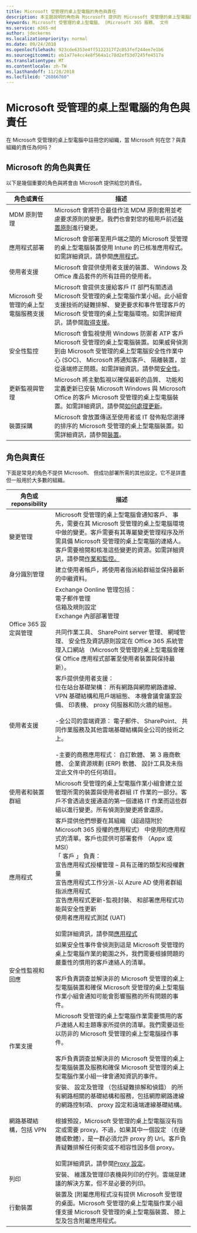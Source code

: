```yaml
---
title: Microsoft 受管理的桌上型電腦的角色與責任
description: 本主題說明的角色與 Microsoft 提供的 Microsoft 受管理的桌上型電腦的責任。
keywords: Microsoft 受管理的桌上型電腦、 [Microsoft 365 服務、 文件
ms.service: m365-md
author: jdeckerms
ms.localizationpriority: normal
ms.date: 09/24/2018
ms.openlocfilehash: 923cde6353e4ff5122317f2c053fef244ee7e1b6
ms.sourcegitcommit: eb1a77e4cc4e8f564a1c78d2ef53d7245fe4517a
ms.translationtype: MT
ms.contentlocale: zh-TW
ms.lasthandoff: 11/28/2018
ms.locfileid: "26866760"
---
```

# <a name="microsoft-managed-desktop-roles-and-responsibilities"></a>Microsoft 受管理的桌上型電腦的角色與責任


<!--This topic is the target for a "Learn more" link in the Admin Portal (aka.ms/admin-access); do not delete.-->
<!-- from Roles and responsibilities -->

在 Microsoft 受管理的桌上型電腦中註冊您的組織，當 Microsoft 何在您？與貴組織的責任為何吗？

## <a name="microsofts-roles-and-responsibilities"></a>Microsoft 的角色與責任

以下是幾個重要的角色與將會由 Microsoft 提供給您的責任。

角色或責任 | 描述
--- | ---
MDM 原則管理 | Microsoft 會將符合最佳作法 MDM 原則套用並考慮要求原則的變更。我們也會對您的租用戶前述[裝置原則](../service-description/device-policies.md)進行變更。
應用程式部署 | Microsoft 會部署至用戶端之間的 Microsoft 受管理的桌上型電腦裝置使用 Intune 的已核准應用程式。如需詳細資訊，請參閱[應用程式](../get-ready/apps.md)。 
使用者支援 | Microsoft 會提供使用者支援的裝置、 Windows 及 Office 產品套件的所有註冊的使用者。 
Microsoft 受管理的桌上型電腦服務支援 | Microsoft 會提供支援給客戶 IT 部門有關透過 Microsoft 受管理的桌上型電腦作業小組。此小組會支援技術的疑難排解、 變更要求和事件管理客戶的 Microsoft 受管理的桌上型電腦環境。如需詳細資訊，請參閱[取得支援](../service-description/support.md)。
安全性監控 | Microsoft 會監視使用 Windows 防禦者 ATP 客戶 Microsoft 受管理的桌上型電腦裝置。如果威脅偵測到由 Microsoft 受管理的桌上型電腦安全性作業中心 (SOC)、 Microsoft 將通知客戶、 隔離裝置，並從遠端修正問題。如需詳細資訊，請參閱[安全性](../service-description/security.md)。
更新監視與管理 | Microsoft 將主動監視以確保最新的品質、 功能和定義更新已安裝 Microsoft Windows 與 Microsoft Office 的客戶 Microsoft 受管理的桌上型電腦裝置。如需詳細資訊，請參閱[如何處理更新](../service-description/updates.md)。
裝置採購 | Microsoft 會放置傳送至使用者或 IT 發佈點您選擇的排序的 Microsoft 受管理的桌上型電腦裝置。如需詳細資訊，請參閱[裝置](../get-started/devices.md)。

## <a name="your-roles-and-responsibilities"></a>角色與責任

下面是常見的角色不提供 Microsoft、 但成功部署所需的其他設定。它不是詳盡但一般用於大多數的組織。 

角色或 reponsibility | 描述
--- | ---
變更管理 | Microsoft 受管理的桌上型電腦會通知客戶、 事先，需要在其 Microsoft 受管理的桌上型電腦環境中做的變更。客戶需要有其專屬變更管理程序及所需具備 Microsoft 受管理的桌上型電腦的連絡人。客戶需要檢閱和核准這些變更的資源。如需詳細資訊，請參閱[作業和監控。](../service-description/operations-and-monitoring.md)  
身分識別管理 | 建立使用者帳戶，將使用者指派給群組並保持最新的中繼資料。 
Office 365 設定與管理 | Exchange Oonline 管理包括：<br>電子郵件管理<br>信箱及規則設定<br>Exchange 內部部署管理<br><br>共同作業工具、 SharePoint server 管理、 網域管理、 安全性及資訊原則設定在 Office 365 系統管理入口網站 （Microsoft 受管理的桌上型電腦會確保 Office 應用程式部署至使用者裝置與保持最新）。 
使用者支援 | 客戶提供使用者支援： <br>位在站台基礎架構： 所有網路與網際網路連線、 VPN 基礎結構和用戶端組態、 本機會議會議室設備、 印表機、 proxy 伺服器和防火牆的組態。<br><br>-全公司的雲端資源： 電子郵件、 SharePoint、 共同作業服務及其他雲端基礎結構與全公司的技術之上。<br><br>-主要的商務應用程式： 自訂軟體、 第 3 廠商軟體、 企業資源規劃 (ERP) 軟體、 設計工具及未指定此文件中的任何項目。
使用者和裝置群組 | Microsoft 受管理的桌上型電腦作業小組會建立並管理所需的裝置與使用者群組 IT 作業的一部分。客戶不會透過支援通道的第一個連絡 IT 作業而這些群組以進行變更。所有偵測到變更將會還原。
應用程式 | 客戶提供他們想要在其組織 （超過隨附於 Microsoft 365 授權的應用程式） 中使用的應用程式的清單。客戶也提供可部署套件 （Appx 或 MSI）<br>「 客戶 」 負責：<br>宣告應用程式授權管理 – 具有正確的類型和授權數量<br>宣告應用程式工作分派-以 Azure AD 使用者群組指派應用程式<br>宣告應用程式更新-監視封裝、 和部署應用程式功能與安全性更新<br>使用者應用程式測試 (UAT)<br><br>如需詳細資訊，請參閱[應用程式](../get-ready/apps.md)
安全性監視和回應 | 如果安全性事件會偵測到這是 Microsoft 受管理的桌上型電腦作業的範圍之外，我們需要根據問題的嚴重性的慣用的客戶連絡人的清單。<br><br>客戶負責調查並解決非的 Microsoft 受管理的桌上型電腦裝置和確保 Microsoft 受管理的桌上型電腦作業小組會通知可能會影響服務的所有問題的事件。
作業支援 | Microsoft 受管理的桌上型電腦作業需要慣用的客戶連絡人和主題專家所提供的清單。我們需要這些以防非的 Microsoft 受管理的桌上型電腦操作事件。 <br><br>客戶負責調查並解決非的 Microsoft 受管理的桌上型電腦裝置及服務和確保 Microsoft 受管理的桌上型電腦作業小組一律會通知資訊的事件。
網路基礎結構，包括 VPN | 安裝、 設定及管理 （包括疑難排解和偵錯） 的所有網路相關的基礎結構和服務，包括網際網路連線的網路控制項、 proxy 設定和遠端連線基礎結構。<br><br>根據預設，Microsoft 受管理的桌上型電腦沒有指定或需要 proxy。不過，如果其中一個設定 （在硬體或軟體），是一群必須允許 proxy 的 Url。客戶負責疑難排解任何衝突或不相容性因多個 proxy。<br><br>如需詳細資訊，請參閱[Proxy 設定](../get-ready/network.md)。
列印 | 安裝、 維護及管理印表機與列印的佇列。雲端是建議的解決方案，但不是必要的列印。 
行動裝置 | 裝置及 [附屬應用程式沒有提供 Microsoft 受管理的桌面。Microsoft 受管理的桌上型電腦作業小組僅支援 Microsoft 受管理的桌上型電腦裝置、 膝上型及包含附屬應用程式。




